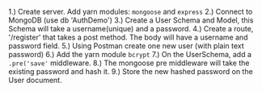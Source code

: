 1.) Create server. Add yarn modules: `mongoose` and `express`
2.) Connect to MongoDB (use db 'AuthDemo')
3.) Create a User Schema and Model, this Schema will take a username(unique) and a password.
4.) Create a route, '/register' that takes a post method. The body will have a username and password field.
5.) Using Postman create one new user (with plain text password)
6.) Add the yarn module `bcrypt`
7.) On the UserSchema, add a `.pre('save'` middleware.
8.) The mongoose pre middleware will take the existing password and hash it.
9.) Store the new hashed password on the User document.